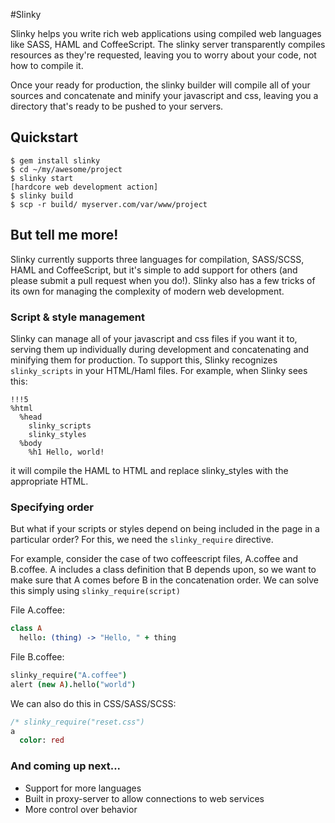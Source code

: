 #Slinky

Slinky helps you write rich web applications using compiled web
languages like SASS, HAML and CoffeeScript. The slinky server
transparently compiles resources as they're requested, leaving you to
worry about your code, not how to compile it.

Once your ready for production, the slinky builder will compile all of
your sources and concatenate and minify your javascript and css,
leaving you a directory that's ready to be pushed to your servers.

## Quickstart

```
$ gem install slinky
$ cd ~/my/awesome/project
$ slinky start
[hardcore web development action]
$ slinky build
$ scp -r build/ myserver.com/var/www/project
````
## But tell me more!

Slinky currently supports three languages for compilation, SASS/SCSS,
HAML and CoffeeScript, but it's simple to add support for others (and
please submit a pull request when you do!). Slinky also has a few
tricks of its own for managing the complexity of modern web
development.

### Script & style management

Slinky can manage all of your javascript and css files if you want it
to, serving them up individually during development and concatenating
and minifying them for production. To support this, Slinky recognizes
`slinky_scripts` in your HTML/Haml files. For example, when Slinky
sees this:

```haml
!!!5
%html
  %head
    slinky_scripts
    slinky_styles
  %body
    %h1 Hello, world!
```

it will compile the HAML to HTML and replace slinky_styles with the
appropriate HTML.

### Specifying order

But what if your scripts or styles depend on being included in the
page in a particular order? For this, we need the `slinky_require`
directive.

For example, consider the case of two coffeescript files, A.coffee and
B.coffee. A includes a class definition that B depends upon, so we
want to make sure that A comes before B in the concatenation order. We
can solve this simply using `slinky_require(script)`

File A.coffee:

```coffeescript
class A
  hello: (thing) -> "Hello, " + thing
```

File B.coffee:

```coffeescript
slinky_require("A.coffee")
alert (new A).hello("world")
```
We can also do this in CSS/SASS/SCSS:

```sass
/* slinky_require("reset.css")
a
  color: red
```

### And coming up next...

* Support for more languages
* Built in proxy-server to allow connections to web services
* More control over behavior
